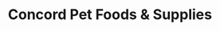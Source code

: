 ---
title: "Concord Pet Foods & Supplies"
url: /paoli/concord-pet-foods-und-supplies/
shop: Tiere
---